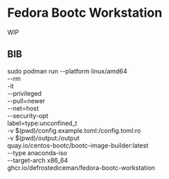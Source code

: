 # Fedora Bootc Workstation

WIP

## BIB

sudo podman run  --platform linux/amd64 \
    --rm  \
    -it \
    --privileged \
    --pull=newer \
    --net=host \
    --security-opt \
    label=type:unconfined_t \
    -v $(pwd)/config.example.toml:/config.toml:ro \
    -v $(pwd)/output:/output \
    quay.io/centos-bootc/bootc-image-builder:latest \
    --type anaconda-iso \
    --target-arch x86_64 \
    ghcr.io/defrostediceman/fedora-bootc-workstation